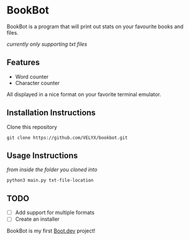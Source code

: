 # **BookBot**

BookBot is a program that will print out stats on your favourite books and files.

*currently only supporting txt files*

## **Features**  

- Word counter  
- Character counter

All displayed in a nice format on your favorite terminal emulator.  

## **Installation Instructions**  
Clone this repository

    git clone https://github.com/VELYX/bookbot.git

## **Usage Instructions**  
*from inside the folder you cloned into*  

    python3 main.py txt-file-location

## **TODO**  
- [ ] Add support for multiple formats
- [ ] Create an installer

BookBot is my first [Boot.dev](https://www.boot.dev) project!
